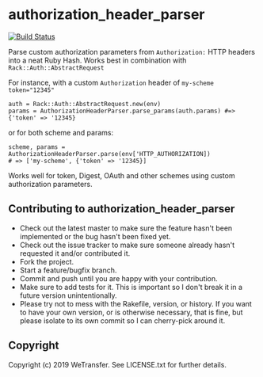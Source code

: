 # authorization_header_parser

[![Build Status](https://travis-ci.org/WeTransfer/authorization_header_parser.svg?branch=master)](https://travis-ci.org/WeTransfer/authorization_header_parser)

Parse custom authorization parameters from `Authorization:` HTTP headers into a neat
Ruby Hash. Works best in combination with `Rack::Auth::AbstractRequest`

For instance, with a custom `Authorization` header of `my-scheme token="12345"`

    auth = Rack::Auth::AbstractRequest.new(env)
    params = AuthorizationHeaderParser.parse_params(auth.params) #=> {'token' => '12345}

or for both scheme and params:

    scheme, params = AuthorizationHeaderParser.parse(env['HTTP_AUTHORIZATION])
    # => ['my-scheme', {'token' => '12345}]

Works well for token, Digest, OAuth and other schemes using custom authorization parameters.

## Contributing to authorization_header_parser

* Check out the latest master to make sure the feature hasn't been implemented or the bug hasn't been fixed yet.
* Check out the issue tracker to make sure someone already hasn't requested it and/or contributed it.
* Fork the project.
* Start a feature/bugfix branch.
* Commit and push until you are happy with your contribution.
* Make sure to add tests for it. This is important so I don't break it in a future version unintentionally.
* Please try not to mess with the Rakefile, version, or history. If you want to have your own version, or is otherwise necessary, that is fine, but please isolate to its own commit so I can cherry-pick around it.

## Copyright

Copyright (c) 2019 WeTransfer. See LICENSE.txt for
further details.

